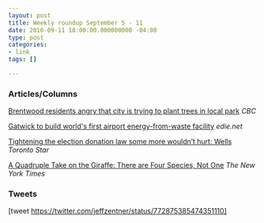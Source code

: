 ```yaml
---
layout: post
title: Weekly roundup September 5 - 11
date: 2016-09-11 18:00:00.000000000 -04:00
type: post
categories:
- link
tags: []

---
```

### Articles/Columns

[Brentwood residents angry that city is trying to plant trees in local park](http://www.cbc.ca/beta/news/canada/calgary/brentwood-trees-resistance-1.3749219 "Brentwood residents angry that city is trying to plant trees in local park. By Drew Anderson") *CBC*

[Gatwick to build world's first airport energy-from-waste facility](http://www.edie.net/news/5/Gatwick-to-build-world-s-first-airport-energy-from-waste-facility/ "Gatwick to build world's first airport energy-from-waste facility") *edie.net*

[Tightening the election donation law some more wouldn’t hurt: Wells](https://www.thestar.com/news/canada/2016/09/09/wells.html "Tightening the election donation law some more wouldn’t hurt: Paul Wells") *Toronto Star*

[A Quadruple Take on the Giraffe: There are Four Species, Not One](http://www.nytimes.com/2016/09/09/science/a-quadruple-take-on-the-giraffe-its-four-species-not-one.html?_r=0 "A Quadruple Take on the Giraffe: There are Four Species, Not One. By Nicholas St. Fleur") *The New York Times*

### Tweets

[tweet https://twitter.com/jeffzentner/status/772875385474351110]
